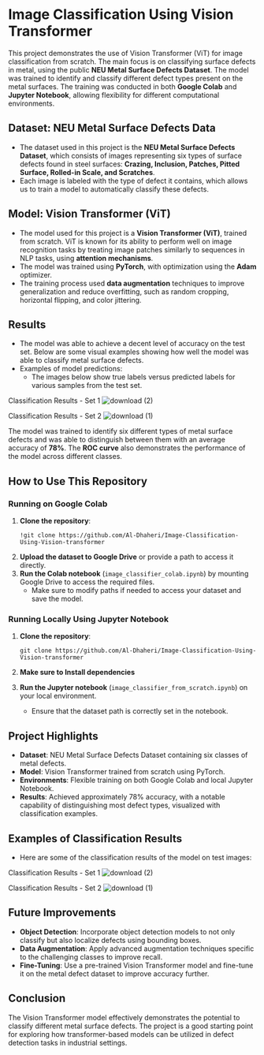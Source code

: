 # Image Classification Using Vision Transformer

This project demonstrates the use of Vision Transformer (ViT) for image classification from scratch. The main focus is on classifying surface defects in metal, using the public **NEU Metal Surface Defects Dataset**. The model was trained to identify and classify different defect types present on the metal surfaces. The training was conducted in both **Google Colab** and **Jupyter Notebook**, allowing flexibility for different computational environments.

## Dataset: NEU Metal Surface Defects Data
- The dataset used in this project is the **NEU Metal Surface Defects Dataset**, which consists of images representing six types of surface defects found in steel surfaces: **Crazing, Inclusion, Patches, Pitted Surface, Rolled-in Scale, and Scratches**.
- Each image is labeled with the type of defect it contains, which allows us to train a model to automatically classify these defects.

## Model: Vision Transformer (ViT)
- The model used for this project is a **Vision Transformer (ViT)**, trained from scratch. ViT is known for its ability to perform well on image recognition tasks by treating image patches similarly to sequences in NLP tasks, using **attention mechanisms**.
- The model was trained using **PyTorch**, with optimization using the **Adam** optimizer.
- The training process used **data augmentation** techniques to improve generalization and reduce overfitting, such as random cropping, horizontal flipping, and color jittering.

## Results
- The model was able to achieve a decent level of accuracy on the test set. Below are some visual examples showing how well the model was able to classify metal surface defects.
- Examples of model predictions:
  - The images below show true labels versus predicted labels for various samples from the test set.

Classification Results - Set 1
![download (2)](https://github.com/user-attachments/assets/1ca33c3c-7f4d-4a98-bf53-5339ce061497)

Classification Results - Set 2
![download (1)](https://github.com/user-attachments/assets/cbecb1a1-2aeb-42f8-b925-e28c9df6d44d)

The model was trained to identify six different types of metal surface defects and was able to distinguish between them with an average accuracy of **78%**. The **ROC curve** also demonstrates the performance of the model across different classes.

## How to Use This Repository

### Running on Google Colab
1. **Clone the repository**:
   ```
   !git clone https://github.com/Al-Dhaheri/Image-Classification-Using-Vision-transformer
   ```
2. **Upload the dataset to Google Drive** or provide a path to access it directly.
3. **Run the Colab notebook** (`image_classifier_colab.ipynb`) by mounting Google Drive to access the required files.
   - Make sure to modify paths if needed to access your dataset and save the model.

### Running Locally Using Jupyter Notebook
1. **Clone the repository**:
   ```
   git clone https://github.com/Al-Dhaheri/Image-Classification-Using-Vision-transformer
   ```
2. **Make sure to Install dependencies**

3. **Run the Jupyter notebook** (`image_classifier_from_scratch.ipynb`) on your local environment.
   - Ensure that the dataset path is correctly set in the notebook.

## Project Highlights
- **Dataset**: NEU Metal Surface Defects Dataset containing six classes of metal defects.
- **Model**: Vision Transformer trained from scratch using PyTorch.
- **Environments**: Flexible training on both Google Colab and local Jupyter Notebook.
- **Results**: Achieved approximately 78% accuracy, with a notable capability of distinguishing most defect types, visualized with classification examples.

## Examples of Classification Results
- Here are some of the classification results of the model on test images:

Classification Results - Set 1
![download (2)](https://github.com/user-attachments/assets/1ca33c3c-7f4d-4a98-bf53-5339ce061497)

Classification Results - Set 2
![download (1)](https://github.com/user-attachments/assets/cbecb1a1-2aeb-42f8-b925-e28c9df6d44d)

## Future Improvements
- **Object Detection**: Incorporate object detection models to not only classify but also localize defects using bounding boxes.
- **Data Augmentation**: Apply advanced augmentation techniques specific to the challenging classes to improve recall.
- **Fine-Tuning**: Use a pre-trained Vision Transformer model and fine-tune it on the metal defect dataset to improve accuracy further.

## Conclusion
The Vision Transformer model effectively demonstrates the potential to classify different metal surface defects. The project is a good starting point for exploring how transformer-based models can be utilized in defect detection tasks in industrial settings.
